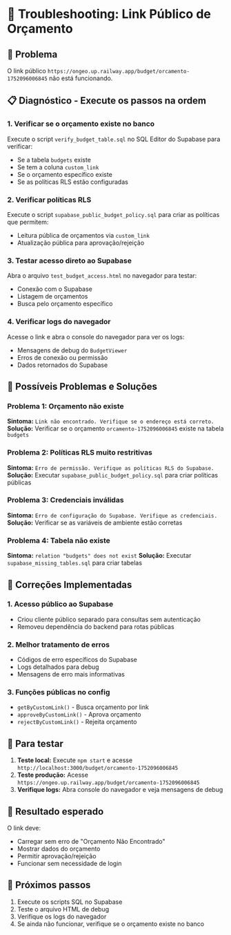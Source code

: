 # 🔧 Troubleshooting: Link Público de Orçamento

## 🎯 Problema
O link público `https://ongeo.up.railway.app/budget/orcamento-1752096006845` não está funcionando.

## 📋 Diagnóstico - Execute os passos na ordem

### 1. Verificar se o orçamento existe no banco
Execute o script `verify_budget_table.sql` no SQL Editor do Supabase para verificar:
- Se a tabela `budgets` existe
- Se tem a coluna `custom_link`
- Se o orçamento específico existe
- Se as políticas RLS estão configuradas

### 2. Verificar políticas RLS
Execute o script `supabase_public_budget_policy.sql` para criar as políticas que permitem:
- Leitura pública de orçamentos via `custom_link`
- Atualização pública para aprovação/rejeição

### 3. Testar acesso direto ao Supabase
Abra o arquivo `test_budget_access.html` no navegador para testar:
- Conexão com o Supabase
- Listagem de orçamentos
- Busca pelo orçamento específico

### 4. Verificar logs do navegador
Acesse o link e abra o console do navegador para ver os logs:
- Mensagens de debug do `BudgetViewer`
- Erros de conexão ou permissão
- Dados retornados do Supabase

## 🚨 Possíveis Problemas e Soluções

### Problema 1: Orçamento não existe
**Sintoma:** `Link não encontrado. Verifique se o endereço está correto.`
**Solução:** Verificar se o orçamento `orcamento-1752096006845` existe na tabela `budgets`

### Problema 2: Políticas RLS muito restritivas
**Sintoma:** `Erro de permissão. Verifique as políticas RLS do Supabase.`
**Solução:** Executar `supabase_public_budget_policy.sql` para criar políticas públicas

### Problema 3: Credenciais inválidas
**Sintoma:** `Erro de configuração do Supabase. Verifique as credenciais.`
**Solução:** Verificar se as variáveis de ambiente estão corretas

### Problema 4: Tabela não existe
**Sintoma:** `relation "budgets" does not exist`
**Solução:** Executar `supabase_missing_tables.sql` para criar tabelas

## 🔧 Correções Implementadas

### 1. Acesso público ao Supabase
- Criou cliente público separado para consultas sem autenticação
- Removeu dependência do backend para rotas públicas

### 2. Melhor tratamento de erros
- Códigos de erro específicos do Supabase
- Logs detalhados para debug
- Mensagens de erro mais informativas

### 3. Funções públicas no config
- `getByCustomLink()` - Busca orçamento por link
- `approveByCustomLink()` - Aprova orçamento
- `rejectByCustomLink()` - Rejeita orçamento

## 🧪 Para testar

1. **Teste local:** Execute `npm start` e acesse `http://localhost:3000/budget/orcamento-1752096006845`
2. **Teste produção:** Acesse `https://ongeo.up.railway.app/budget/orcamento-1752096006845`
3. **Verifique logs:** Abra console do navegador e veja mensagens de debug

## 🎉 Resultado esperado

O link deve:
- Carregar sem erro de "Orçamento Não Encontrado"
- Mostrar dados do orçamento
- Permitir aprovação/rejeição
- Funcionar sem necessidade de login

## 📱 Próximos passos

1. Execute os scripts SQL no Supabase
2. Teste o arquivo HTML de debug
3. Verifique os logs do navegador
4. Se ainda não funcionar, verifique se o orçamento existe no banco